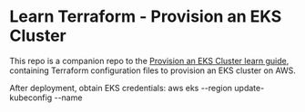 # Learn Terraform - Provision an EKS Cluster

This repo is a companion repo to the [Provision an EKS Cluster learn guide](https://learn.hashicorp.com/terraform/kubernetes/provision-eks-cluster), containing
Terraform configuration files to provision an EKS cluster on AWS.

After deployment, obtain EKS credentials:
aws eks --region <REGION> update-kubeconfig --name <EKS CLUSTER NAME>
